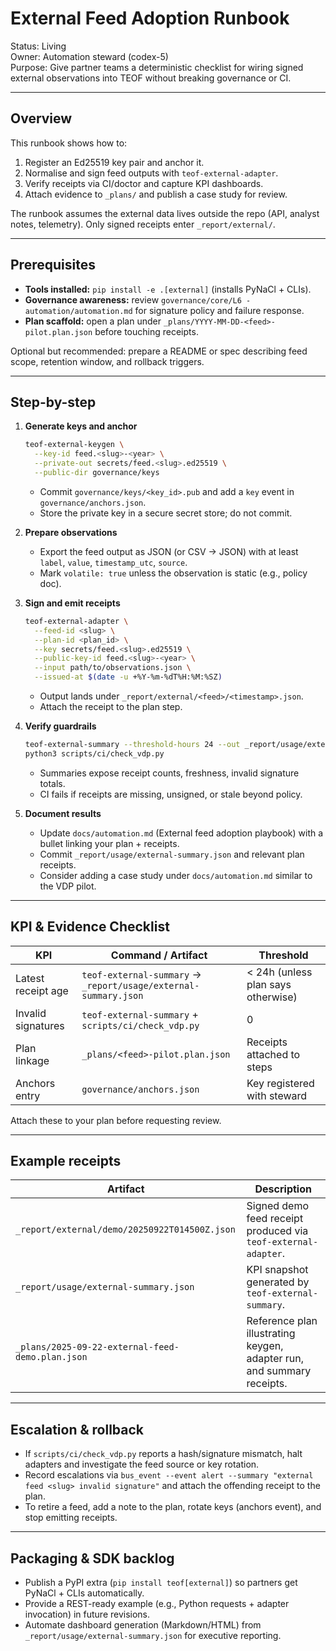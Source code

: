 # External Feed Adoption Runbook

Status: Living  
Owner: Automation steward (codex-5)  
Purpose: Give partner teams a deterministic checklist for wiring signed external observations into TEOF without breaking governance or CI.

---

## Overview

This runbook shows how to:

1. Register an Ed25519 key pair and anchor it.
2. Normalise and sign feed outputs with `teof-external-adapter`.
3. Verify receipts via CI/doctor and capture KPI dashboards.
4. Attach evidence to `_plans/` and publish a case study for review.

The runbook assumes the external data lives outside the repo (API, analyst notes, telemetry). Only signed receipts enter `_report/external/`.

---

## Prerequisites

- **Tools installed:** `pip install -e .[external]` (installs PyNaCl + CLIs).
- **Governance awareness:** review `governance/core/L6 - automation/automation.md` for signature policy and failure response.
- **Plan scaffold:** open a plan under `_plans/YYYY-MM-DD-<feed>-pilot.plan.json` before touching receipts.

Optional but recommended: prepare a README or spec describing feed scope, retention window, and rollback triggers.

---

## Step-by-step

1. **Generate keys and anchor**
   ```bash
   teof-external-keygen \
     --key-id feed.<slug>-<year> \
     --private-out secrets/feed.<slug>.ed25519 \
     --public-dir governance/keys
   ```
   - Commit `governance/keys/<key_id>.pub` and add a `key` event in `governance/anchors.json`.
   - Store the private key in a secure secret store; do not commit.

2. **Prepare observations**
   - Export the feed output as JSON (or CSV → JSON) with at least `label`, `value`, `timestamp_utc`, `source`.
   - Mark `volatile: true` unless the observation is static (e.g., policy doc).

3. **Sign and emit receipts**
   ```bash
   teof-external-adapter \
     --feed-id <slug> \
     --plan-id <plan_id> \
     --key secrets/feed.<slug>.ed25519 \
     --public-key-id feed.<slug>-<year> \
     --input path/to/observations.json \
     --issued-at $(date -u +%Y-%m-%dT%H:%M:%SZ)
   ```
   - Output lands under `_report/external/<feed>/<timestamp>.json`.
   - Attach the receipt to the plan step.

4. **Verify guardrails**
   ```bash
   teof-external-summary --threshold-hours 24 --out _report/usage/external-summary.json
   python3 scripts/ci/check_vdp.py
   ```
   - Summaries expose receipt counts, freshness, invalid signature totals.
   - CI fails if receipts are missing, unsigned, or stale beyond policy.

5. **Document results**
   - Update `docs/automation.md` (External feed adoption playbook) with a bullet linking your plan + receipts.
   - Commit `_report/usage/external-summary.json` and relevant plan receipts.
   - Consider adding a case study under `docs/automation.md` similar to the VDP pilot.

---

## KPI & Evidence Checklist

| KPI | Command / Artifact | Threshold |
| --- | --- | --- |
| Latest receipt age | `teof-external-summary` → `_report/usage/external-summary.json` | < 24h (unless plan says otherwise) |
| Invalid signatures | `teof-external-summary` + `scripts/ci/check_vdp.py` | 0 |
| Plan linkage | `_plans/<feed>-pilot.plan.json` | Receipts attached to steps |
| Anchors entry | `governance/anchors.json` | Key registered with steward |

Attach these to your plan before requesting review.

---

## Example receipts

| Artifact | Description |
| --- | --- |
| `_report/external/demo/20250922T014500Z.json` | Signed demo feed receipt produced via `teof-external-adapter`. |
| `_report/usage/external-summary.json` | KPI snapshot generated by `teof-external-summary`. |
| `_plans/2025-09-22-external-feed-demo.plan.json` | Reference plan illustrating keygen, adapter run, and summary receipts. |

---

## Escalation & rollback

- If `scripts/ci/check_vdp.py` reports a hash/signature mismatch, halt adapters and investigate the feed source or key rotation.
- Record escalations via `bus_event --event alert --summary "external feed <slug> invalid signature"` and attach the offending receipt to the plan.
- To retire a feed, add a note to the plan, rotate keys (anchors event), and stop emitting receipts.

---

## Packaging & SDK backlog

- Publish a PyPI extra (`pip install teof[external]`) so partners get PyNaCl + CLIs automatically.
- Provide a REST-ready example (e.g., Python requests + adapter invocation) in future revisions.
- Automate dashboard generation (Markdown/HTML) from `_report/usage/external-summary.json` for executive reporting.

